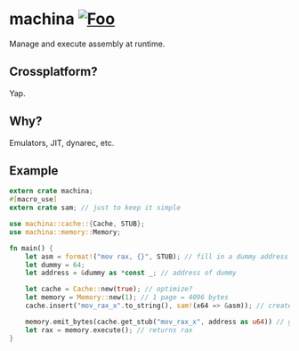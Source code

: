 # machina [![Foo](https://img.shields.io/crates/v/machina.svg)](https://crates.io/crates/machina)  
Manage and execute assembly at runtime.

## Crossplatform?
Yap.

## Why?
Emulators, JIT, dynarec, etc.

## Example
```rs
extern crate machina;
#[macro_use]
extern crate sam; // just to keep it simple

use machina::cache::{Cache, STUB};
use machina::memory::Memory;

fn main() {
    let asm = format!("mov rax, {}", STUB); // fill in a dummy address
    let dummy = 64;
    let address = &dummy as *const _; // address of dummy

    let cache = Cache::new(true); // optimize?
    let memory = Memory::new(1); // 1 page = 4096 bytes
    cache.insert("mov_rax_x".to_string(), sam!(x64 => &asm)); // create the bytes at compile time via sam

    memory.emit_bytes(cache.get_stub("mov_rax_x", address as u64)) // get "mov_rax_x" and fill in a dynamic address
    let rax = memory.execute(); // returns rax
}
```